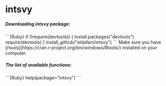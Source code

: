 intsvy
======

<h5> Downloading intsvy package: </h5>
```{Ruby}
if (!require(devtools)) {
    install.packages("devtools")
    require(devtools)
}
install_github("eldafani/intsvy")
```
Make sure you have [rtools](https://cran.r-project.org/bin/windows/Rtools/) installed on your computer.

<h5> The list of available functions: </h5>
```{Ruby}
help(package="intsvy")
```
